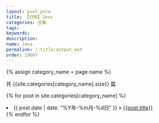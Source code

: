 ```yaml
---
layout: post_pure
title: 【归档】Java
categories: 合集
tags:
keywords:
description:
name: Java
permalink: /:title:output_ext
order: 19007
---
```



{% assign category_name = page.name %}

共 {{site.categories[category_name].size}} 篇

{% for post in site.categories[category_name] %}
  <li>
    <span>{{ post.date | date: "%Y年-%m月-%d日" }}</span> &raquo;
    <a href="{{ post.url }}" class="pjaxlink">{{post.title}}</a>
  </li>
{% endfor %}
